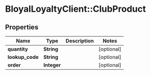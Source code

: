 # BloyalLoyaltyClient::ClubProduct

## Properties
Name | Type | Description | Notes
------------ | ------------- | ------------- | -------------
**quantity** | **String** |  | [optional] 
**lookup_code** | **String** |  | [optional] 
**order** | **Integer** |  | [optional] 

